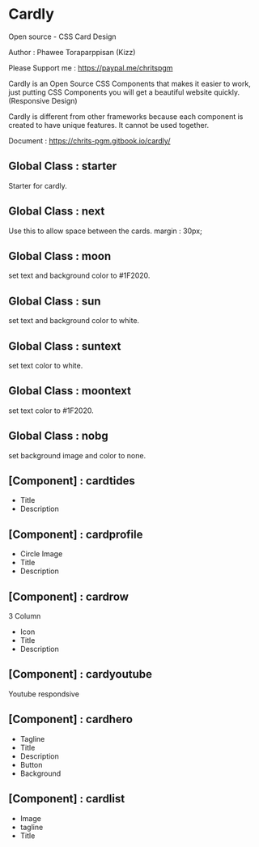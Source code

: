 # Cardly
Open source - CSS Card Design

Author : Phawee Toraparppisan (Kizz)

Please Support me : https://paypal.me/chritspgm

Cardly is an Open Source CSS Components that makes it easier to work, just putting CSS Components you will get a beautiful website quickly. (Responsive Design)

Cardly is different from other frameworks because each component is created to have unique features. It cannot be used together.

Document : https://chrits-pgm.gitbook.io/cardly/

## Global Class : starter
Starter for cardly.

## Global Class : next
Use this to allow space between the cards.
margin : 30px;

## Global Class : moon
set text and background color to #1F2020.

## Global Class : sun
set text and background color to white.

## Global Class : suntext
set text color to white.

## Global Class : moontext
set text color to #1F2020.

## Global Class : nobg
set background image and color to none.

## [Component] : cardtides
- Title
- Description

## [Component] : cardprofile
- Circle Image
- Title
- Description

## [Component] : cardrow
3 Column
- Icon
- Title
- Description

## [Component] : cardyoutube
Youtube respondsive

## [Component] : cardhero
- Tagline
- Title
- Description
- Button
- Background

## [Component] : cardlist
- Image
- tagline
- Title
